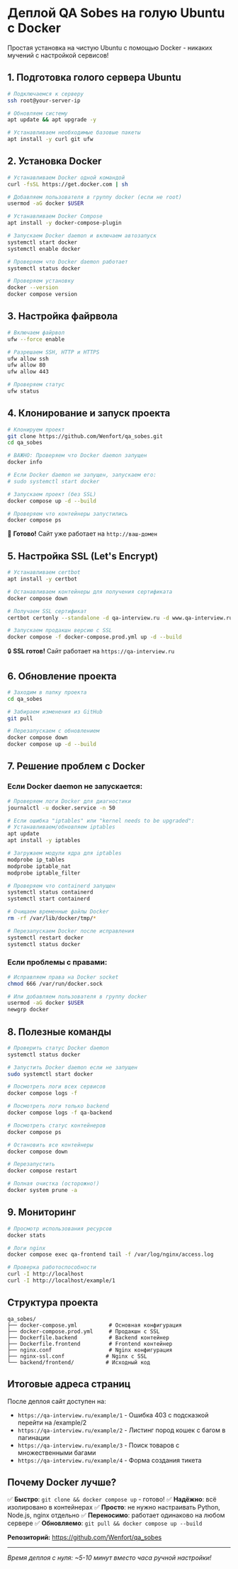 # Деплой QA Sobes на голую Ubuntu с Docker

Простая установка на чистую Ubuntu с помощью Docker - никаких мучений с настройкой сервисов!

## 1. Подготовка голого сервера Ubuntu

```bash
# Подключаемся к серверу
ssh root@your-server-ip

# Обновляем систему
apt update && apt upgrade -y

# Устанавливаем необходимые базовые пакеты
apt install -y curl git ufw
```

## 2. Установка Docker

```bash
# Устанавливаем Docker одной командой
curl -fsSL https://get.docker.com | sh

# Добавляем пользователя в группу docker (если не root)
usermod -aG docker $USER

# Устанавливаем Docker Compose
apt install -y docker-compose-plugin

# Запускаем Docker daemon и включаем автозапуск
systemctl start docker
systemctl enable docker

# Проверяем что Docker daemon работает
systemctl status docker

# Проверяем установку
docker --version
docker compose version
```

## 3. Настройка файрвола

```bash
# Включаем файрвол
ufw --force enable

# Разрешаем SSH, HTTP и HTTPS
ufw allow ssh
ufw allow 80
ufw allow 443

# Проверяем статус
ufw status
```

## 4. Клонирование и запуск проекта

```bash
# Клонируем проект
git clone https://github.com/Wenfort/qa_sobes.git
cd qa_sobes

# ВАЖНО: Проверяем что Docker daemon запущен
docker info

# Если Docker daemon не запущен, запускаем его:
# sudo systemctl start docker

# Запускаем проект (без SSL)
docker compose up -d --build

# Проверяем что контейнеры запустились
docker compose ps
```

🎉 **Готово!** Сайт уже работает на `http://ваш-домен`

## 5. Настройка SSL (Let's Encrypt)

```bash
# Устанавливаем certbot
apt install -y certbot

# Останавливаем контейнеры для получения сертификата
docker compose down

# Получаем SSL сертификат
certbot certonly --standalone -d qa-interview.ru -d www.qa-interview.ru

# Запускаем продакшн версию с SSL
docker compose -f docker-compose.prod.yml up -d --build
```

🔒 **SSL готов!** Сайт работает на `https://qa-interview.ru`

## 6. Обновление проекта

```bash
# Заходим в папку проекта
cd qa_sobes

# Забираем изменения из GitHub
git pull

# Перезапускаем с обновлением
docker compose down
docker compose up -d --build
```

## 7. Решение проблем с Docker

### Если Docker daemon не запускается:

```bash
# Проверяем логи Docker для диагностики
journalctl -u docker.service -n 50

# Если ошибка "iptables" или "kernel needs to be upgraded":
# Устанавливаем/обновляем iptables
apt update
apt install -y iptables

# Загружаем модули ядра для iptables
modprobe ip_tables
modprobe iptable_nat
modprobe iptable_filter

# Проверяем что containerd запущен
systemctl status containerd
systemctl start containerd

# Очищаем временные файлы Docker
rm -rf /var/lib/docker/tmp/*

# Перезапускаем Docker после исправления
systemctl restart docker
systemctl status docker
```

### Если проблемы с правами:

```bash
# Исправляем права на Docker socket
chmod 666 /var/run/docker.sock

# Или добавляем пользователя в группу docker
usermod -aG docker $USER
newgrp docker
```

## 8. Полезные команды

```bash
# Проверить статус Docker daemon
systemctl status docker

# Запустить Docker daemon если не запущен
sudo systemctl start docker

# Посмотреть логи всех сервисов
docker compose logs -f

# Посмотреть логи только backend
docker compose logs -f qa-backend

# Посмотреть статус контейнеров
docker compose ps

# Остановить все контейнеры
docker compose down

# Перезапустить
docker compose restart

# Полная очистка (осторожно!)
docker system prune -a
```

## 9. Мониторинг

```bash
# Просмотр использования ресурсов
docker stats

# Логи nginx
docker compose exec qa-frontend tail -f /var/log/nginx/access.log

# Проверка работоспособности
curl -I http://localhost
curl -I http://localhost/example/1
```

## Структура проекта

```
qa_sobes/
├── docker-compose.yml          # Основная конфигурация
├── docker-compose.prod.yml     # Продакшн с SSL
├── Dockerfile.backend          # Backend контейнер
├── Dockerfile.frontend         # Frontend контейнер
├── nginx.conf                  # Nginx конфигурация
├── nginx-ssl.conf             # Nginx с SSL
└── backend/frontend/          # Исходный код
```

## Итоговые адреса страниц

После деплоя сайт доступен на:
- `https://qa-interview.ru/example/1` - Ошибка 403 с подсказкой перейти на /example/2
- `https://qa-interview.ru/example/2` - Листинг пород кошек с багом в пагинации
- `https://qa-interview.ru/example/3` - Поиск товаров с множественными багами
- `https://qa-interview.ru/example/4` - Форма создания тикета

## Почему Docker лучше?

✅ **Быстро**: `git clone && docker compose up` - готово!
✅ **Надёжно**: всё изолировано в контейнерах
✅ **Просто**: не нужно настраивать Python, Node.js, nginx отдельно
✅ **Переносимо**: работает одинаково на любом сервере
✅ **Обновляемо**: `git pull && docker compose up --build`

**Репозиторий:** https://github.com/Wenfort/qa_sobes

---

*Время деплоя с нуля: ~5-10 минут вместо часа ручной настройки!*